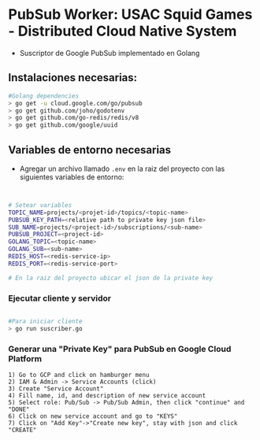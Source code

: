 # PubSub Worker: USAC Squid Games - Distributed Cloud Native System

- Suscriptor de Google PubSub implementado en Golang


## Instalaciones necesarias:

```bash
#Golang dependencies
> go get -u cloud.google.com/go/pubsub
> go get github.com/joho/godotenv
> go get github.com/go-redis/redis/v8
> go get github.com/google/uuid
```

## Variables de entorno necesarias

- Agregar un archivo llamado `.env` en la raiz del proyecto con las siguientes variables de entorno:

```bash


# Setear variables
TOPIC_NAME=projects/<projet-id>/topics/<topic-name>
PUBSUB_KEY_PATH=<relative path to private key json file>
SUB_NAME=projects/<project-id>/subscriptions/<sub-name>
PUBSUB_PROJECT=<project-id>
GOLANG_TOPIC=<topic-name>
GOLANG_SUB=<sub-name>
REDIS_HOST=<redis-service-ip>
REDIS_PORT=<redis-service-port>

# En la raiz del proyecto ubicar el json de la private key 

```

### Ejecutar cliente y servidor

```bash

#Para iniciar cliente
> go run suscriber.go

```

### Generar una "Private Key" para PubSub en Google Cloud Platform

    1) Go to GCP and click on hamburger menu
    2) IAM & Admin -> Service Accounts (click)
    3) Create "Service Account"
    4) Fill name, id, and description of new service account
    5) Select role: Pub/Sub -> Pub/Sub Admin, then click "continue" and "DONE"
    6) Click on new service account and go to "KEYS"
    7) Click on "Add Key"->"Create new key", stay with json and click "CREATE"